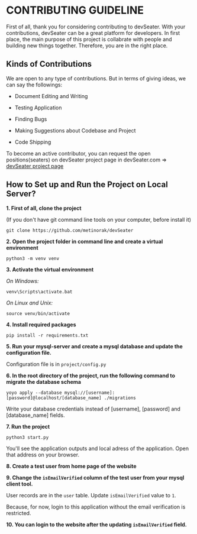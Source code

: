 #  CONTRIBUTING GUIDELINE

First of all, thank you for considering contributing to devSeater. With your contributions, devSeater can be a great platform for developers. In first place, the main purpose of this project is collabrate with people and building new things together. Therefore, you are in the right place.

  

##  Kinds of Contributions

We are open to any type of contributions. But in terms of giving ideas, we can say the followings:

- Document Editing and Writing

- Testing Application

- Finding Bugs

- Making Suggestions about Codebase and Project

- Code Shipping

  

To become an active contributor, you can request the open positions(seaters) on devSeater project page in devSeater.com
=>  [devSeater project page](https://devseater.com)

  

##  How to Set up and Run the Project on Local Server?

  

**1. First of all, clone the project**

(If you don't have git command line tools on your computer, before install it)

  

```git clone https://github.com/metinorak/devSeater```

  

**2. Open the project folder in command line and create a virtual environment**

  

```python3 -m venv venv```

  

**3. Activate the virtual environment**

  

*On Windows:*

```venv\Scripts\activate.bat ```

  

*On Linux and Unix:*

```source venv/bin/activate ```

  

**4. Install required packages**

```pip install -r requirements.txt```

  

**5. Run your mysql-server and create a mysql database and update the configuration file.**

Configuration file is in `project/config.py`

  

**6. In the root directory of the project, run the following command to migrate the database schema**

```yoyo apply --database mysql://[username]:[password]@localhost/[database_name] ./migrations```

  

Write your database credentials instead of [username], [password] and [database_name] fields.

  

**7. Run the project**

```python3 start.py ```

  

You'll see the application outputs and local adress of the application. Open that address on your browser.

  

**8. Create a test user from home page of the website**

  

**9. Change the `isEmailVerified` column of the test user from your mysql client tool.**

User records are in the `user` table. Update `isEmailVerified` value to `1`.

Because, for now, login to this application without the email verification is restricted.

  

**10. You can login to the website after the updating `isEmailVerified` field.**
